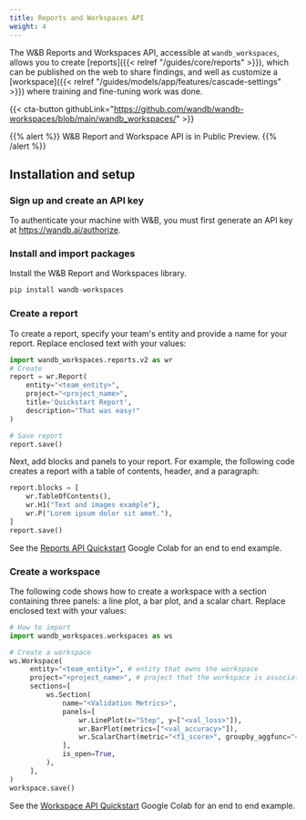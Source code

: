 ```yaml
---
title: Reports and Workspaces API
weight: 4
---
```


The W&B Reports and Workspaces API, accessible at `wandb_workspaces`, allows you to create [reports]({{< relref "/guides/core/reports" >}}), which can be published on the web to share findings, and well as customize a [workspace]({{< relref "/guides/models/app/features/cascade-settings" >}}) where training and fine-tuning work was done. 


{{< cta-button githubLink="https://github.com/wandb/wandb-workspaces/blob/main/wandb_workspaces/" >}}

{{% alert %}}
W&B Report and Workspace API is in Public Preview.
{{% /alert %}}

## Installation and setup

### Sign up and create an API key

To authenticate your machine with W&B, you must first generate an API key at https://wandb.ai/authorize.

### Install and import packages

Install the W&B Report and Workspaces library.

```python
pip install wandb-workspaces
```

### Create a report

To create a report, specify your team's entity and provide a name for your report. Replace enclosed text with your values:

```python
import wandb_workspaces.reports.v2 as wr 
# Create
report = wr.Report(
    entity="<team_entity>",
    project="<project_name>",
    title='Quickstart Report',
    description="That was easy!"
)

# Save report
report.save()
```

Next, add blocks and panels to your report. For example, the following code creates a report with a table of contents, header, and a paragraph:

```python
report.blocks = [
    wr.TableOfContents(),
    wr.H1("Text and images example"),
    wr.P("Lorem ipsum dolor sit amet."),
]
report.save()
```

See the [Reports API Quickstart](https://colab.research.google.com/github/wandb/examples/blob/master/colabs/intro/Report_API_Quickstart.ipynb) Google Colab for an end to end example.

### Create a workspace

The following code shows how to create a workspace with a section containing three panels: a line plot, a bar plot, and a scalar chart. Replace enclosed text with your values:

```python
# How to import
import wandb_workspaces.workspaces as ws

# Create a workspace
ws.Workspace(
     entity="<team_entity>", # entity that owns the workspace
     project="<project_name>", # project that the workspace is associated with
     sections=[
         ws.Section(
             name="<Validation Metrics>",
             panels=[
                 wr.LinePlot(x="Step", y=["<val_loss>"]),
                 wr.BarPlot(metrics=["<val_accuracy>"]),
                 wr.ScalarChart(metric="<f1_score>", groupby_aggfunc="<mean>"),
             ],
             is_open=True,
         ),
     ],
)
workspace.save()
```

See the [Workspace API Quickstart](https://colab.research.google.com/github/wandb/wandb-workspaces/blob/Update-wandb-workspaces-tuturial/Workspace_tutorial.ipynb#scrollTo=MmxL0wjvrNtQ) Google Colab for an end to end example.
